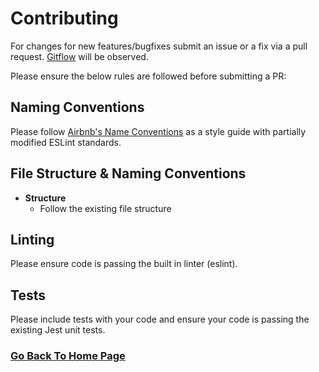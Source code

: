 # Contributing

For changes for new features/bugfixes submit an issue or a fix via a pull request. [Gitflow](./gitflow.md) will be observed.

Please ensure the below rules are followed before submitting a PR:

## Naming Conventions

Please follow [Airbnb's Name Conventions](https://github.com/airbnb/javascript#naming-conventions) as a style guide with partially modified ESLint standards.

## File Structure & Naming Conventions

-   **Structure**
    -   Follow the existing file structure

## Linting

Please ensure code is passing the built in linter (eslint).

## Tests

Please include tests with your code and ensure your code is passing the existing Jest unit tests.

### [Go Back To Home Page](./../README.md)
